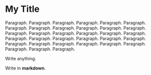 # My Title

Paragraph. Paragraph. Paragraph. Paragraph. Paragraph. Paragraph. Paragraph. Paragraph. Paragraph. Paragraph. Paragraph. Paragraph. Paragraph. Paragraph. Paragraph. Paragraph. Paragraph. Paragraph. Paragraph. Paragraph. Paragraph. Paragraph. Paragraph. Paragraph. Paragraph. Paragraph. Paragraph. Paragraph. Paragraph. Paragraph. Paragraph. Paragraph. Paragraph. 

Write anything. 

Write in **markdown**. 
